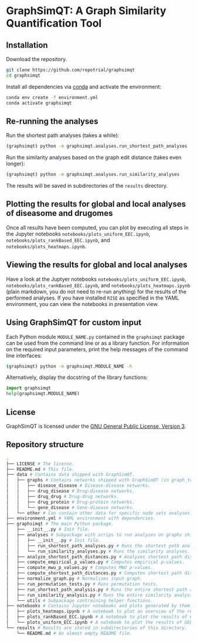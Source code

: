 # GraphSimQT: A Graph Similarity Quantification Tool



## Installation

Download the repository.

```sh
git clone https://github.com/repotrial/graphsimqt
cd graphsimqt
```

Install all dependencies via [conda](https://docs.conda.io/en/latest/) and activate the environment:

```sh
conda env create -f environment.yml
conda activate graphsimqt
```




## Re-running the analyses

Run the shortest path analyses (takes a while):

```sh
(graphsimqt) python -m graphsimqt.analyses.run_shortest_path_analyses
```

Run the similarity analyses based on the graph edit distance (takes even longer):

```sh
(graphsimqt) python -m graphsimqt.analyses.run_similarity_analyses
```

The results will be saved in subdirectories of the `results` directory.



## Plotting the results for global and local analyses of diseasome and drugomes

Once all results have been computed, you can plot by executing all steps in the Jupyter notebooks `notebooks/plots_uniform_EEC.ipynb`, `notebooks/plots_rankBased_EEC.ipynb`, and `notebooks/plots_heatmaps.ipynb`.


## Viewing the results for global and local analyses

Have a look at the Juptyer notebooks `notebooks/plots_uniform_EEC.ipynb`, `notebooks/plots_rankBased_EEC.ipynb`, and `notebooks/plots_heatmaps.ipynb` (plain markdown, you do not need to re-run anything) for the results of the performed analyses. If you have installed `RISE` as specified in the YAML environment, you can view the notebooks in presentation view.


## Using GraphSimQT for custom input

Each Python module `MODULE_NAME.py` contained in the `graphsimqt` package can be used from the command line or as a library function. For information on the required input parameters, print the help messages of the command line interfaces:

```sh
(graphsimqt) python -m graphsimqt.MODULE_NAME -h
```

Alternatively, display the docstring of the library functions:

```python
import graphsimqt
help(graphsimqt.MODULE_NAME)
```



## License

GraphSimQT is licensed under the [GNU General Public License, Version 3](https://www.gnu.org/licenses/gpl-3.0.en.html).



## Repository structure

```sh
.
├── LICENSE # The license.
├── README.md # This file.
├── data # Contains data shipped with GraphSimQT.
│   ├── graphs # Contains networks shipped with GraphSimQT (in graph_tool.gt format).
│   │   ├── disease_disease # Disease-disease networks.
│   │   ├── drug_disease # Drug-disease networks.
│   │   ├── drug_drug # Drug-drug networks.
│   │   ├── drug_protein # Drug-protein networks.
│   │   └── gene_disease # Gene-disease networks.   
│   └── other # Can contain other data for specific node sets analyses.
├── environment.yml # YAML environment with dependencies.
├── graphsimqt # The main Python package.
│   ├── __init__.py # Init file.
│   ├── analyses # Subpackage with scrips to run analyses on graphs shipped with GraphSimQT.
│   │   ├── __init__.py # Init file.
│   │   ├── run_shortest_path_analyses.py # Runs the shortest path analyses.
│   │   └── run_similarity_analyses.py # Runs the similarity analyses.
│   ├── analyze_shortest_path_distances.py # Analyzes shortest path distances.
│   ├── compute_empirical_p_values.py # Computes empirical p-values.
│   ├── compute_mwu_p_values.py # Computes MWU p-values.
│   ├── compute_shortest_path_distances.py # Computes shortest path distances.
│   ├── normalize_graph.py # Normalizes input graph.
│   ├── run_permutation_tests.py # Runs permutation tests.
│   ├── run_shortest_path_analysis.py # Runs the entire shortest path analyses pipeline.
│   ├── run_similarity_analysis.py # Runs the entire similarity analysis pipeline.
│   └── utils # Subpackage contraining helper functions.
├── notebooks # Contains Jupyter notebooks and plots generated by them.
│   ├── plots_heatmaps.ipynb # A notebook to plot an overview of the results on graphs shipped with GraphSimQT in heatmap format.
│   ├── plots_rankBased_ECC.ipynb # A notebook to plot the results of GED analyses (rank based edge edit cost) on graphs shipped with GraphSimQT.
│   └── plots_uniform_ECC.ipynb # A notebook to plot the results of GED analyses (uniform edge edit cost) on graphs shipped with GraphSimQT.
└── results # Results are stored in subdirectories of this directory.
    └── README.md # An almost empty README file.
```

